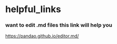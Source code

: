 # helpful_links

### want to edit .md files this link will help you
https://pandao.github.io/editor.md/
